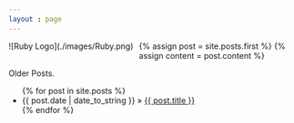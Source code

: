 ```yaml
---
layout : page
---
```



<div style="float:left;margin:0 10px 10px 0" markdown="1">
    ![Ruby Logo](./images/Ruby.png)
</div>

<div class="blog-index">
  {% assign post = site.posts.first %}
  {% assign content = post.content %}
</div>


Older Posts.

<ul class="posts">
  {% for post in site.posts %}
    <li><span>{{ post.date | date_to_string }}</span> &raquo; <a href="{{ BASE_PATH }}{{ post.url }}">{{ post.title }}</a></li>
  {% endfor %}
</ul>

